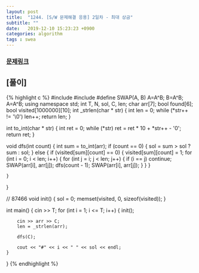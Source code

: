 ```yaml
---
layout: post
title:  "1244. [S/W 문제해결 응용] 2일차 - 최대 상금"
subtitle: ""
date:   2019-12-10 15:23:23 +0900
categories: algorithm
tags : swea
---
```

### [문제링크]({{"https://swexpertacademy.com/main/code/problem/problemDetail.do?contestProbId=AV15Khn6AN0CFAYD"}})

## [풀이]

{% highlight c %}
#include <iostream>
#include <cstring>
#define SWAP(A, B) A=A^B; B=A^B; A=A^B;
using namespace std;
int T, N, sol, C, len;
char arr[7];
bool found[6];
bool visited[1000000][10];
int _strlen(char * str) {
	int len = 0;
	while (*str++ != '\0') len++;
	return len;
}

int to_int(char * str) {
	int ret = 0;
	while (*str) ret = ret * 10 + *str++ - '0';
	return ret;
}

void dfs(int count) {
	int sum = to_int(arr);
	if (count == 0) {
		sol = sum > sol ? sum : sol;
	}
	else {
		if (visited[sum][count] == 0) {
			visited[sum][count] = 1;
			for (int i = 0; i < len; i++) {
				for (int j = i; j < len; j++) {
					if (i == j) continue;
					SWAP(arr[i], arr[j]);
					dfs(count - 1);
					SWAP(arr[i], arr[j]);
				}
			}
		}

	}
}

// 87466
void init() {
	sol = 0;
	memset(visited, 0, sizeof(visited));
}

int main() {
	cin >> T;
	for (int i = 1; i <= T; i++) {
		init();
		
		cin >> arr >> C;
		len = _strlen(arr);
		
		dfs(C);

		cout << "#" << i << " " << sol << endl;
	}
}
{% endhighlight %}
